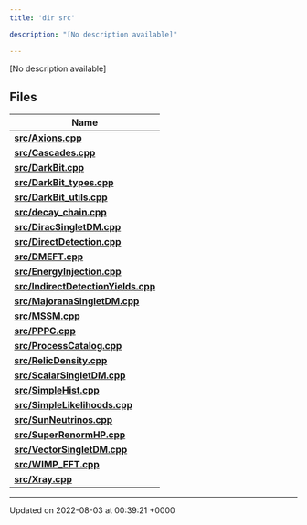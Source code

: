```yaml
---
title: 'dir src'

description: "[No description available]"

---
```







[No description available]

## Files

| Name           |
| -------------- |
| **[src/Axions.cpp](/documentation/code/main/files/axions_8cpp/#file-axions.cpp)**  |
| **[src/Cascades.cpp](/documentation/code/main/files/cascades_8cpp/#file-cascades.cpp)**  |
| **[src/DarkBit.cpp](/documentation/code/main/files/darkbit_8cpp/#file-darkbit.cpp)**  |
| **[src/DarkBit_types.cpp](/documentation/code/main/files/darkbit__types_8cpp/#file-darkbit-types.cpp)**  |
| **[src/DarkBit_utils.cpp](/documentation/code/main/files/darkbit__utils_8cpp/#file-darkbit-utils.cpp)**  |
| **[src/decay_chain.cpp](/documentation/code/main/files/decay__chain_8cpp/#file-decay-chain.cpp)**  |
| **[src/DiracSingletDM.cpp](/documentation/code/main/files/diracsingletdm_8cpp/#file-diracsingletdm.cpp)**  |
| **[src/DirectDetection.cpp](/documentation/code/main/files/directdetection_8cpp/#file-directdetection.cpp)**  |
| **[src/DMEFT.cpp](/documentation/code/main/files/dmeft_8cpp/#file-dmeft.cpp)**  |
| **[src/EnergyInjection.cpp](/documentation/code/main/files/energyinjection_8cpp/#file-energyinjection.cpp)**  |
| **[src/IndirectDetectionYields.cpp](/documentation/code/main/files/indirectdetectionyields_8cpp/#file-indirectdetectionyields.cpp)**  |
| **[src/MajoranaSingletDM.cpp](/documentation/code/main/files/majoranasingletdm_8cpp/#file-majoranasingletdm.cpp)**  |
| **[src/MSSM.cpp](/documentation/code/main/files/mssm_8cpp/#file-mssm.cpp)**  |
| **[src/PPPC.cpp](/documentation/code/main/files/pppc_8cpp/#file-pppc.cpp)**  |
| **[src/ProcessCatalog.cpp](/documentation/code/main/files/processcatalog_8cpp/#file-processcatalog.cpp)**  |
| **[src/RelicDensity.cpp](/documentation/code/main/files/relicdensity_8cpp/#file-relicdensity.cpp)**  |
| **[src/ScalarSingletDM.cpp](/documentation/code/main/files/scalarsingletdm_8cpp/#file-scalarsingletdm.cpp)**  |
| **[src/SimpleHist.cpp](/documentation/code/main/files/simplehist_8cpp/#file-simplehist.cpp)**  |
| **[src/SimpleLikelihoods.cpp](/documentation/code/main/files/simplelikelihoods_8cpp/#file-simplelikelihoods.cpp)**  |
| **[src/SunNeutrinos.cpp](/documentation/code/main/files/sunneutrinos_8cpp/#file-sunneutrinos.cpp)**  |
| **[src/SuperRenormHP.cpp](/documentation/code/main/files/superrenormhp_8cpp/#file-superrenormhp.cpp)**  |
| **[src/VectorSingletDM.cpp](/documentation/code/main/files/vectorsingletdm_8cpp/#file-vectorsingletdm.cpp)**  |
| **[src/WIMP_EFT.cpp](/documentation/code/main/files/wimp__eft_8cpp/#file-wimp-eft.cpp)**  |
| **[src/Xray.cpp](/documentation/code/main/files/xray_8cpp/#file-xray.cpp)**  |






-------------------------------

Updated on 2022-08-03 at 00:39:21 +0000
